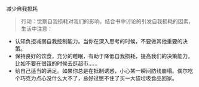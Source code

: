 减少自我损耗
>行动：觉察自我损耗对我们的影响。结合书中讨论的引发自我损耗的因素，生活中注意：
>
- 认知负担减弱自我控制能力。当你在深入思考的时候，不要做其他重要的决策。
- 保持良好的饮食，充分的睡眠，有助于降低自我损耗，提高我们的决策能力。比如不要在很饿的时候去逛超市……
- 给自己适当的满足。如果你总是在抵制诱惑，小心某一瞬间防线崩塌。偶尔吃个巧克力点心没什么大不了，总好过憋不住了买一大袋垃圾食品回家。